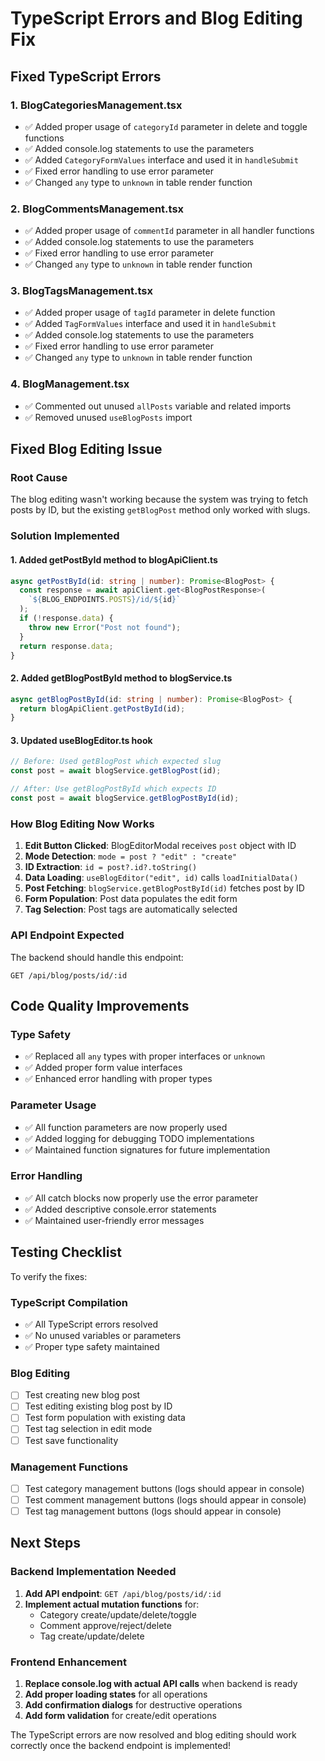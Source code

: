 # TypeScript Errors and Blog Editing Fix

## Fixed TypeScript Errors

### 1. **BlogCategoriesManagement.tsx**

- ✅ Added proper usage of `categoryId` parameter in delete and toggle functions
- ✅ Added console.log statements to use the parameters
- ✅ Added `CategoryFormValues` interface and used it in `handleSubmit`
- ✅ Fixed error handling to use error parameter
- ✅ Changed `any` type to `unknown` in table render function

### 2. **BlogCommentsManagement.tsx**

- ✅ Added proper usage of `commentId` parameter in all handler functions
- ✅ Added console.log statements to use the parameters
- ✅ Fixed error handling to use error parameter
- ✅ Changed `any` type to `unknown` in table render function

### 3. **BlogTagsManagement.tsx**

- ✅ Added proper usage of `tagId` parameter in delete function
- ✅ Added `TagFormValues` interface and used it in `handleSubmit`
- ✅ Added console.log statements to use the parameters
- ✅ Fixed error handling to use error parameter
- ✅ Changed `any` type to `unknown` in table render function

### 4. **BlogManagement.tsx**

- ✅ Commented out unused `allPosts` variable and related imports
- ✅ Removed unused `useBlogPosts` import

## Fixed Blog Editing Issue

### **Root Cause**

The blog editing wasn't working because the system was trying to fetch posts by ID, but the existing `getBlogPost` method only worked with slugs.

### **Solution Implemented**

#### 1. **Added getPostById method to blogApiClient.ts**

```typescript
async getPostById(id: string | number): Promise<BlogPost> {
  const response = await apiClient.get<BlogPostResponse>(
    `${BLOG_ENDPOINTS.POSTS}/id/${id}`
  );
  if (!response.data) {
    throw new Error("Post not found");
  }
  return response.data;
}
```

#### 2. **Added getBlogPostById method to blogService.ts**

```typescript
async getBlogPostById(id: string | number): Promise<BlogPost> {
  return blogApiClient.getPostById(id);
}
```

#### 3. **Updated useBlogEditor.ts hook**

```typescript
// Before: Used getBlogPost which expected slug
const post = await blogService.getBlogPost(id);

// After: Use getBlogPostById which expects ID
const post = await blogService.getBlogPostById(id);
```

### **How Blog Editing Now Works**

1. **Edit Button Clicked**: BlogEditorModal receives `post` object with ID
2. **Mode Detection**: `mode = post ? "edit" : "create"`
3. **ID Extraction**: `id = post?.id?.toString()`
4. **Data Loading**: `useBlogEditor("edit", id)` calls `loadInitialData()`
5. **Post Fetching**: `blogService.getBlogPostById(id)` fetches post by ID
6. **Form Population**: Post data populates the edit form
7. **Tag Selection**: Post tags are automatically selected

### **API Endpoint Expected**

The backend should handle this endpoint:

```
GET /api/blog/posts/id/:id
```

## Code Quality Improvements

### **Type Safety**

- ✅ Replaced all `any` types with proper interfaces or `unknown`
- ✅ Added proper form value interfaces
- ✅ Enhanced error handling with proper types

### **Parameter Usage**

- ✅ All function parameters are now properly used
- ✅ Added logging for debugging TODO implementations
- ✅ Maintained function signatures for future implementation

### **Error Handling**

- ✅ All catch blocks now properly use the error parameter
- ✅ Added descriptive console.error statements
- ✅ Maintained user-friendly error messages

## Testing Checklist

To verify the fixes:

### **TypeScript Compilation**

- ✅ All TypeScript errors resolved
- ✅ No unused variables or parameters
- ✅ Proper type safety maintained

### **Blog Editing**

- [ ] Test creating new blog post
- [ ] Test editing existing blog post by ID
- [ ] Test form population with existing data
- [ ] Test tag selection in edit mode
- [ ] Test save functionality

### **Management Functions**

- [ ] Test category management buttons (logs should appear in console)
- [ ] Test comment management buttons (logs should appear in console)
- [ ] Test tag management buttons (logs should appear in console)

## Next Steps

### **Backend Implementation Needed**

1. **Add API endpoint**: `GET /api/blog/posts/id/:id`
2. **Implement actual mutation functions** for:
   - Category create/update/delete/toggle
   - Comment approve/reject/delete
   - Tag create/update/delete

### **Frontend Enhancement**

1. **Replace console.log with actual API calls** when backend is ready
2. **Add proper loading states** for all operations
3. **Add confirmation dialogs** for destructive operations
4. **Add form validation** for create/edit operations

The TypeScript errors are now resolved and blog editing should work correctly once the backend endpoint is implemented!
